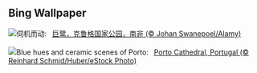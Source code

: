 ## Bing Wallpaper
![](https://www.bing.com/th?id=OHR.GoliathHeron_ZH-CN2413747227_UHD.jpg&w=1000)伺机而动:&nbsp;&ensp;[巨鹭，克鲁格国家公园，南非 (© Johan Swanepoel/Alamy)](https://www.bing.com/th?id=OHR.GoliathHeron_ZH-CN2413747227_UHD.jpg)
<br><br/>
![](https://www.bing.com/th?id=OHR.PortugalDay_EN-US8470533567_UHD.jpg&w=1000)Blue hues and ceramic scenes of Porto:&nbsp;&ensp;[Porto Cathedral, Portugal (© Reinhard Schmid/Huber/eStock Photo)](https://www.bing.com/th?id=OHR.PortugalDay_EN-US8470533567_UHD.jpg)
<br><br/>
